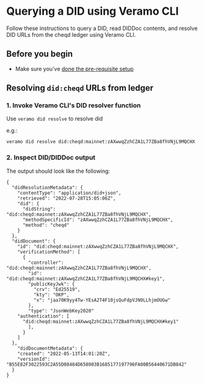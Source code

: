 # Querying a DID using Veramo CLI

Follow these instructions to query a DID, read DIDDoc contents, and resolve DID URLs from the cheqd ledger using Veramo CLI.

## Before you begin

* Make sure you've [done the pre-requisite setup](README.md)

## Resolving `did:cheqd` URLs from ledger

### 1. Invoke Veramo CLI's DID resolver function

Use `veramo did resolve` to resolve did

e.g.:

```bash
veramo did resolve did:cheqd:mainnet:zAXwwqZzhCZA1L77ZBa8fhVNjL9MQCHX
```

### 2. Inspect DID/DIDDoc output

The output should look like the following:

```jsonc
{
  "didResolutionMetadata": {
    "contentType": "application/did+json",
    "retrieved": "2022-07-28T15:05:06Z",
    "did": {
      "didString": "did:cheqd:mainnet:zAXwwqZzhCZA1L77ZBa8fhVNjL9MQCHX",
      "methodSpecificId": "zAXwwqZzhCZA1L77ZBa8fhVNjL9MQCHX",
      "method": "cheqd"
    }
  },
  "didDocument": {
    "id": "did:cheqd:mainnet:zAXwwqZzhCZA1L77ZBa8fhVNjL9MQCHX",
    "verificationMethod": [
      {
        "controller": "did:cheqd:mainnet:zAXwwqZzhCZA1L77ZBa8fhVNjL9MQCHX",
        "id": "did:cheqd:mainnet:zAXwwqZzhCZA1L77ZBa8fhVNjL9MQCHX#key1",
        "publicKeyJwk": {
          "crv": "Ed25519",
          "kty": "OKP",
          "x": "jaa70K9yy4Tw-YEsA2T4F10jsQuFdpVJN9LLhjmOUGw"
        },
        "type": "JsonWebKey2020"
    "authentication": [
      "did:cheqd:mainnet:zAXwwqZzhCZA1L77ZBa8fhVNjL9MQCHX#key1"
        ],    
      }
    ]
  },
    "didDocumentMetadata": {
    "created": "2022-05-13T14:01:20Z",
    "versionId": "B55E82F3022593C2A55D08484D658003B1685177197796FA00B56440671DB842"
  }
}
